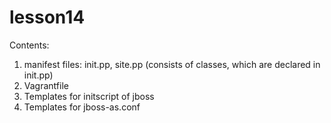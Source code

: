 # lesson14
Contents:
1. manifest files: init.pp, site.pp (consists of classes, which are declared in init.pp)
2. Vagrantfile
3. Templates for initscript of jboss 
4. Templates for jboss-as.conf 
